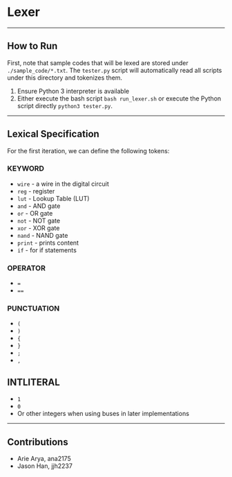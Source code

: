 # Lexer

---

## How to Run

First, note that sample codes that will be lexed are stored under `./sample_code/*.txt`. The `tester.py` script will automatically read all scripts under this directory and tokenizes them.

1. Ensure Python 3 interpreter is available
2. Either execute the bash script `bash run_lexer.sh` or execute the Python script directly `python3 tester.py`.

---

## Lexical Specification

For the first iteration, we can define the following tokens:

### KEYWORD

-   `wire` - a wire in the digital circuit
-   `reg` - register
-   `lut` - Lookup Table (LUT)
-   `and` - AND gate
-   `or` - OR gate
-   `not` - NOT gate
-   `xor` - XOR gate
-   `nand` - NAND gate
-   `print` - prints content
-   `if` - for if statements

### OPERATOR

-   `=`
-   `==`

### PUNCTUATION

-   `(`
-   `)`
-   `{`
-   `}`
-   `;`
-   `,`

## INTLITERAL

-   `1`
-   `0`
-   Or other integers when using buses in later implementations

---

## Contributions

-   Arie Arya, ana2175
-   Jason Han, jjh2237
